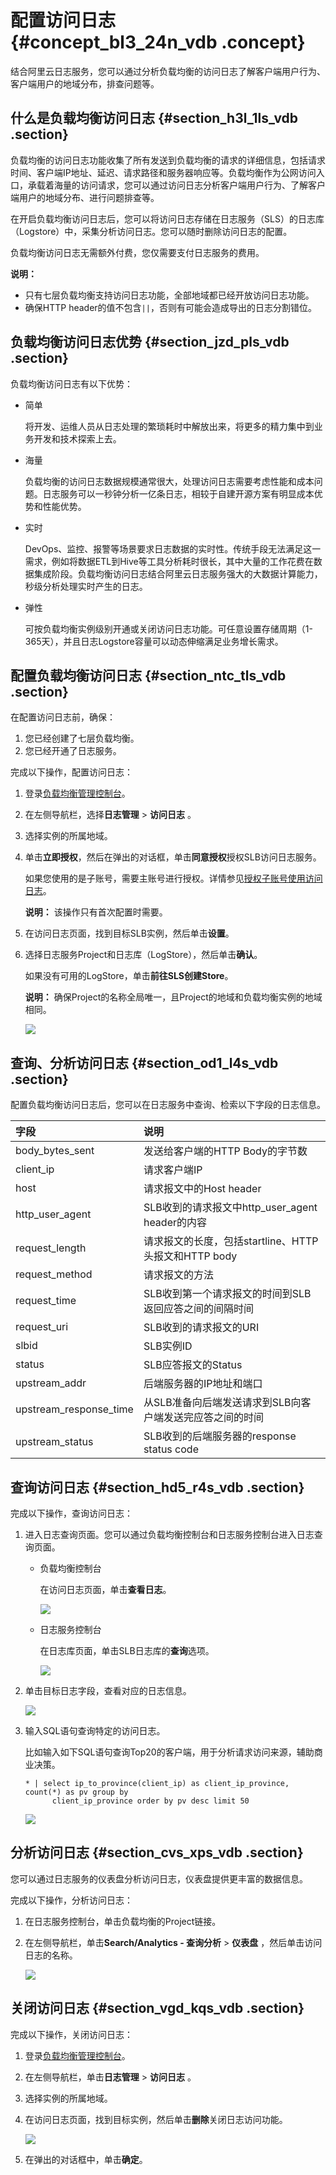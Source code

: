 # 配置访问日志 {#concept_bl3_24n_vdb .concept}

结合阿里云日志服务，您可以通过分析负载均衡的访问日志了解客户端用户行为、客户端用户的地域分布，排查问题等。

## 什么是负载均衡访问日志 {#section_h3l_1ls_vdb .section}

负载均衡的访问日志功能收集了所有发送到负载均衡的请求的详细信息，包括请求时间、客户端IP地址、延迟、请求路径和服务器响应等。负载均衡作为公网访问入口，承载着海量的访问请求，您可以通过访问日志分析客户端用户行为、了解客户端用户的地域分布、进行问题排查等。

在开启负载均衡访问日志后，您可以将访问日志存储在日志服务（SLS）的日志库（Logstore）中，采集分析访问日志。您可以随时删除访问日志的配置。

负载均衡访问日志无需额外付费，您仅需要支付日志服务的费用。

**说明：** 

-   只有七层负载均衡支持访问日志功能，全部地域都已经开放访问日志功能。
-   确保HTTP header的值不包含`||`，否则有可能会造成导出的日志分割错位。

## 负载均衡访问日志优势 {#section_jzd_pls_vdb .section}

负载均衡访问日志有以下优势：

-   简单

    将开发、运维人员从日志处理的繁琐耗时中解放出来，将更多的精力集中到业务开发和技术探索上去。

-   海量

    负载均衡的访问日志数据规模通常很大，处理访问日志需要考虑性能和成本问题。日志服务可以一秒钟分析一亿条日志，相较于自建开源方案有明显成本优势和性能优势。

-   实时

    DevOps、监控、报警等场景要求日志数据的实时性。传统手段无法满足这一需求，例如将数据ETL到Hive等工具分析耗时很长，其中大量的工作花费在数据集成阶段。负载均衡访问日志结合阿里云日志服务强大的大数据计算能力，秒级分析处理实时产生的日志。

-   弹性

    可按负载均衡实例级别开通或关闭访问日志功能。可任意设置存储周期（1-365天），并且日志Logstore容量可以动态伸缩满足业务增长需求。


## 配置负载均衡访问日志 {#section_ntc_tls_vdb .section}

在配置访问日志前，确保：

1.  您已经创建了七层负载均衡。
2.  您已经开通了日志服务。

完成以下操作，配置访问日志：

1.  登录[负载均衡管理控制台](https://slb.console.aliyun.com)。
2.  在左侧导航栏，选择**日志管理** \> **访问日志** 。
3.  选择实例的所属地域。
4.  单击**立即授权**，然后在弹出的对话框，单击**同意授权**授权SLB访问日志服务。

    如果您使用的是子账号，需要主账号进行授权。详情参见[授权子账号使用访问日志](intl.zh-CN/历史文档/用户指南（旧版控制台）/日志管理/授权子账号使用访问日志.md#)。

    **说明：** 该操作只有首次配置时需要。

5.  在访问日志页面，找到目标SLB实例，然后单击**设置**。
6.  选择日志服务Project和日志库（LogStore），然后单击**确认**。

    如果没有可用的LogStore，单击**前往SLS创建Store**。

    **说明：** 确保Project的名称全局唯一，且Project的地域和负载均衡实例的地域相同。

    ![](http://static-aliyun-doc.oss-cn-hangzhou.aliyuncs.com/assets/img/15681/15421814237478_zh-CN.png)


## 查询、分析访问日志 {#section_od1_l4s_vdb .section}

配置负载均衡访问日志后，您可以在日志服务中查询、检索以下字段的日志信息。

|字段|说明|
|:-|:-|
|body\_bytes\_sent|发送给客户端的HTTP Body的字节数|
|client\_ip|请求客户端IP|
|host|请求报文中的Host header|
|http\_user\_agent|SLB收到的请求报文中http\_user\_agent header的内容|
|request\_length|请求报文的长度，包括startline、HTTP头报文和HTTP body|
|request\_method|请求报文的方法|
|request\_time|SLB收到第一个请求报文的时间到SLB返回应答之间的间隔时间|
|request\_uri|SLB收到的请求报文的URI|
|slbid|SLB实例ID|
|status|SLB应答报文的Status|
|upstream\_addr|后端服务器的IP地址和端口|
|upstream\_response\_time|从SLB准备向后端发送请求到SLB向客户端发送完应答之间的时间|
|upstream\_status|SLB收到的后端服务器的response status code|

## 查询访问日志 {#section_hd5_r4s_vdb .section}

完成以下操作，查询访问日志：

1.  进入日志查询页面。您可以通过负载均衡控制台和日志服务控制台进入日志查询页面。
    -   负载均衡控制台

        在访问日志页面，单击**查看日志**。

        ![](http://static-aliyun-doc.oss-cn-hangzhou.aliyuncs.com/assets/img/15681/15421814237479_zh-CN.png)

    -   日志服务控制台

        在日志库页面，单击SLB日志库的**查询**选项。

        ![](http://static-aliyun-doc.oss-cn-hangzhou.aliyuncs.com/assets/img/15681/154218142312838_zh-CN.png)

2.  单击目标日志字段，查看对应的日志信息。

    ![](http://static-aliyun-doc.oss-cn-hangzhou.aliyuncs.com/assets/img/15681/154218142312857_zh-CN.png)

3.  输入SQL语句查询特定的访问日志。

    比如输入如下SQL语句查询Top20的客户端，用于分析请求访问来源，辅助商业决策。

    ```
    * | select ip_to_province(client_ip) as client_ip_province, count(*) as pv group by
          client_ip_province order by pv desc limit 50
    ```

    ![](http://static-aliyun-doc.oss-cn-hangzhou.aliyuncs.com/assets/img/4150/15421814232494_zh-CN.png)


## 分析访问日志 {#section_cvs_xps_vdb .section}

您可以通过日志服务的仪表盘分析访问日志，仪表盘提供更丰富的数据信息。

完成以下操作，分析访问日志：

1.  在日志服务控制台，单击负载均衡的Project链接。
2.  在左侧导航栏，单击**Search/Analytics - 查询分析** \> **仪表盘** ，然后单击访问日志的名称。

    ![](http://static-aliyun-doc.oss-cn-hangzhou.aliyuncs.com/assets/img/15681/154218142312867_zh-CN.png)


## 关闭访问日志 {#section_vgd_kqs_vdb .section}

完成以下操作，关闭访问日志：

1.  登录[负载均衡管理控制台](https://slb.console.aliyun.com)。
2.  在左侧导航栏，单击**日志管理** \> **访问日志** 。
3.  选择实例的所属地域。
4.  在访问日志页面，找到目标实例，然后单击**删除**关闭日志访问功能。

    ![](http://static-aliyun-doc.oss-cn-hangzhou.aliyuncs.com/assets/img/15681/15421814237480_zh-CN.png)

5.  在弹出的对话框中，单击**确定**。

